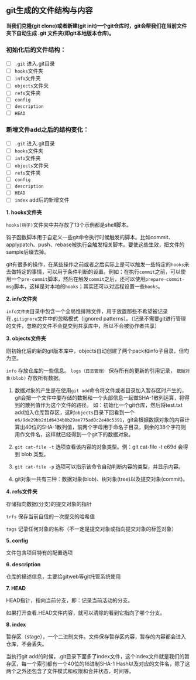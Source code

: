 ## git生成的文件结构与内容

**当我们克隆(git clone)或者新建(git init)一个git仓库时，git会帮我们在当前文件夹下自动生成 .git 文件夹(即git本地版本仓库)。**

### 初始化后的文件结构：

- [ ] `.git` 进入.git目录
- [ ] `hooks`文件夹
- [ ] `info`文件夹
- [ ] `objects`文件夹
- [ ] `refs`文件夹
- [ ] `config`
- [ ] `description`
- [ ] `HEAD`

### 新增文件add之后的结构变化：

- [ ] `.git` 进入.git目录
- [ ] `hooks`文件夹
- [ ] `info`文件夹
- [ ] `objects`文件夹
- [ ] `refs`文件夹
- [ ] `config`
- [ ] `description`
- [ ] `HEAD`
- [ ] `index`  add后的新增文件

**1. hooks文件夹**

`hooks(钩子)`文件夹中共存放了13个示例都是shell脚本。

钩子函数脚本用于自定义一些git命令执行时候触发的脚本。比如commit、applypatch、push、rebase被执行会触发相关脚本。要使这些生效，把文件的sample后缀去掉。

git有很多的操作，在某些操作之前或者之后实际上是可以触发一些特定的`hooks`来去做特定的事情，可以用于条件判断的设置。例如：在执行`commit`之前，可以使用一个`pre-commit`脚本，然后在触发`commit`之后，还可以使用`prepare-commit-msg`脚本，这样是对本地的`hooks`；其实还可以对远程设置一些`hooks`。

**2. info文件夹**

`info文件夹`目录中包含一个全局性排除文件，用于放置那些不希望被记录在`.gitignore`文件中的忽略模式（ignored patterns）。（记录不需要git进行管理的文件，忽略的文件不会提交到共享库中，所以不会被协作者共享）

**3. objects文件夹**

刚初始化后的新的git版本库中，objects自动创建了两个pack和info子目录，但均为空。

`info` 存放仓库的一些信息。
`logs（日志管理）` 保存所有的更新的引用记录，
`数据对象(blob)` 存放所有数据。

1. 数据对象的产生是在使用`git add`命令将文件或者目录加入暂存区时产生的，git会把一个文件中要存储的数据和一个头部信息一起做SHA-1散列运算，将得到的散列值作为这个文件的路径。
如：初始化一个git仓库，然后将test.txt add加入仓库暂存区，这时`objects`目录下回看到一个`e6/9de29bb2d1d6434b8b29ae775ad8c2e48c5391`，git会根据数据对象的内容计算出40位的SHA-1散列值，前两个字母用于命名子目录，剩余的38个字符则用作文件名，这样就已经得到一个git下的数据对象。

2. `git cat-file -t` 选项查看该内容的对象类型。例：git cat-file -t e69d 会得到 blob 类型。

3. `git cat-file -p` 选项可以指示该命令自动判断内容的类型，并显示内容。

4. git对象一共有三种：数据对象(blob)、树对象(tree)以及提交对象(commit)。

**4. refs文件夹**

存储指向数据(分支)的提交对象的指针

`trfs` 保存当前自信的一次提交的哈希值

`tags` 记录任何对象的名称（不一定是提交对象或指向提交对象的标签对象）

**5. config**

文件包含项目特有的配置选项

**6. description**

仓库的描述信息，主要给gitweb等git托管系统使用

**7. HEAD**

HEAD指针，指向当前分支，即：记录当前活动的分支。

如果打开查看.HEAD文件内容，就可以清除的看到它指向了哪个分支。

**8. index**

暂存区（stage），一个二进制文件。文件保存暂存区内容，暂存的内容都会进入仓库，不会丢失。

当执行git add的时候，.git目录下面多了index文件，这个index文件就是我们的暂存区，每一个索引都有一个40位的16进制SHA-1 Hash以及对应的文件名，除了这两个之外还包含了文件模式和权限和合并状态，时间等。